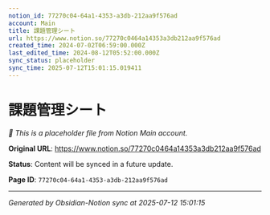 ```yaml
---
notion_id: 77270c04-64a1-4353-a3db-212aa9f576ad
account: Main
title: 課題管理シート
url: https://www.notion.so/77270c0464a14353a3db212aa9f576ad
created_time: 2024-07-02T06:59:00.000Z
last_edited_time: 2024-08-12T05:52:00.000Z
sync_status: placeholder
sync_time: 2025-07-12T15:01:15.019411
---
```


# 課題管理シート

*🔄 This is a placeholder file from Notion Main account.*

**Original URL**: https://www.notion.so/77270c0464a14353a3db212aa9f576ad

**Status**: Content will be synced in a future update.

**Page ID**: `77270c04-64a1-4353-a3db-212aa9f576ad`

---

*Generated by Obsidian-Notion sync at 2025-07-12 15:01:15*
